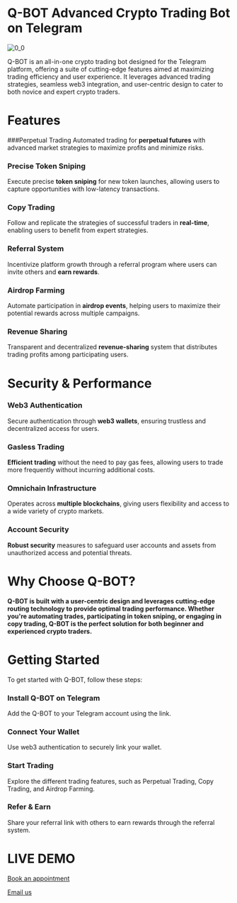 # Q-BOT Advanced Crypto Trading Bot on Telegram
![0_0](https://github.com/user-attachments/assets/cd788159-e4a6-4da9-abec-c4279ced366e)


Q-BOT is an all-in-one crypto trading bot designed for the Telegram platform, offering a suite of cutting-edge features aimed at maximizing trading efficiency and user experience. It leverages advanced trading strategies, seamless web3 integration, and user-centric design to cater to both novice and expert crypto traders.

# Features

###Perpetual Trading
Automated trading for **perpetual futures** with advanced market strategies to maximize profits and minimize risks.

### Precise Token Sniping
Execute precise **token sniping** for new token launches, allowing users to capture opportunities with low-latency transactions.

### Copy Trading
Follow and replicate the strategies of successful traders in **real-time**, enabling users to benefit from expert strategies.

### Referral System
Incentivize platform growth through a referral program where users can invite others and **earn rewards**.

### Airdrop Farming
Automate participation in **airdrop events**, helping users to maximize their potential rewards across multiple campaigns.

### Revenue Sharing
Transparent and decentralized **revenue-sharing** system that distributes trading profits among participating users.

# Security & Performance

### Web3 Authentication
Secure authentication through **web3 wallets**, ensuring trustless and decentralized access for users.

### Gasless Trading
**Efficient trading** without the need to pay gas fees, allowing users to trade more frequently without incurring additional costs.

### Omnichain Infrastructure
Operates across **multiple blockchains**, giving users flexibility and access to a wide variety of crypto markets.

### Account Security
**Robust security** measures to safeguard user accounts and assets from unauthorized access and potential threats.

# Why Choose Q-BOT?
**Q-BOT is built with a user-centric design and leverages cutting-edge routing technology to provide optimal trading performance. Whether you're automating trades, participating in token sniping, or engaging in copy trading, Q-BOT is the perfect solution for both beginner and experienced crypto traders.**

# Getting Started
To get started with Q-BOT, follow these steps:

### Install Q-BOT on Telegram
Add the Q-BOT to your Telegram account using the link.

### Connect Your Wallet
Use web3 authentication to securely link your wallet.

### Start Trading
Explore the different trading features, such as Perpetual Trading, Copy Trading, and Airdrop Farming.

### Refer & Earn
Share your referral link with others to earn rewards through the referral system.

# LIVE DEMO

[Book an appointment](https://calendar.app.google/NsBL8pEtm7ad5Wz5A)

[Email us](mailto://pankaj.kumar@quantumhive.us)
